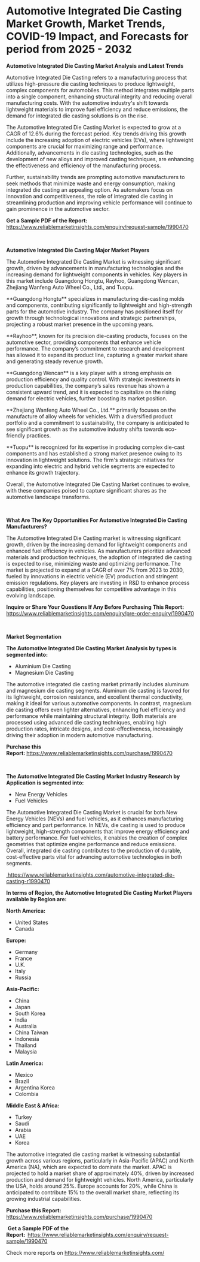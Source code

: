 <p><h1>Automotive Integrated Die Casting Market Growth, Market Trends, COVID-19 Impact, and Forecasts for period from 2025 - 2032</h1></p><p><strong>Automotive Integrated Die Casting Market Analysis and Latest Trends</strong></p>
<p><p>Automotive Integrated Die Casting refers to a manufacturing process that utilizes high-pressure die casting techniques to produce lightweight, complex components for automobiles. This method integrates multiple parts into a single component, enhancing structural integrity and reducing overall manufacturing costs. With the automotive industry's shift towards lightweight materials to improve fuel efficiency and reduce emissions, the demand for integrated die casting solutions is on the rise.</p><p>The Automotive Integrated Die Casting Market is expected to grow at a CAGR of 12.6% during the forecast period. Key trends driving this growth include the increasing adoption of electric vehicles (EVs), where lightweight components are crucial for maximizing range and performance. Additionally, advancements in die casting technologies, such as the development of new alloys and improved casting techniques, are enhancing the effectiveness and efficiency of the manufacturing process.</p><p>Further, sustainability trends are prompting automotive manufacturers to seek methods that minimize waste and energy consumption, making integrated die casting an appealing option. As automakers focus on innovation and competitiveness, the role of integrated die casting in streamlining production and improving vehicle performance will continue to gain prominence in the automotive sector.</p></p>
<p><strong>Get a Sample PDF of the Report:&nbsp;</strong> <a href="https://www.reliablemarketinsights.com/enquiry/request-sample/1990470?utm_campaign=2468&utm_medium=2&utm_source=Github&utm_content=ia&utm_term=28022025&utm_id=automotive-integrated-die-casting">https://www.reliablemarketinsights.com/enquiry/request-sample/1990470</a></p>
<p>&nbsp;</p>
<p><strong>Automotive Integrated Die Casting Major Market Players</strong></p>
<p><p>The Automotive Integrated Die Casting Market is witnessing significant growth, driven by advancements in manufacturing technologies and the increasing demand for lightweight components in vehicles. Key players in this market include Guangdong Hongtu, Rayhoo, Guangdong Wencan, Zhejiang Wanfeng Auto Wheel Co., Ltd., and Tuopu.</p><p>**Guangdong Hongtu** specializes in manufacturing die-casting molds and components, contributing significantly to lightweight and high-strength parts for the automotive industry. The company has positioned itself for growth through technological innovations and strategic partnerships, projecting a robust market presence in the upcoming years.</p><p>**Rayhoo**, known for its precision die-casting products, focuses on the automotive sector, providing components that enhance vehicle performance. The company’s commitment to research and development has allowed it to expand its product line, capturing a greater market share and generating steady revenue growth.</p><p>**Guangdong Wencan** is a key player with a strong emphasis on production efficiency and quality control. With strategic investments in production capabilities, the company’s sales revenue has shown a consistent upward trend, and it is expected to capitalize on the rising demand for electric vehicles, further boosting its market position.</p><p>**Zhejiang Wanfeng Auto Wheel Co., Ltd.** primarily focuses on the manufacture of alloy wheels for vehicles. With a diversified product portfolio and a commitment to sustainability, the company is anticipated to see significant growth as the automotive industry shifts towards eco-friendly practices.</p><p>**Tuopu** is recognized for its expertise in producing complex die-cast components and has established a strong market presence owing to its innovation in lightweight solutions. The firm's strategic initiatives for expanding into electric and hybrid vehicle segments are expected to enhance its growth trajectory.</p><p>Overall, the Automotive Integrated Die Casting Market continues to evolve, with these companies poised to capture significant shares as the automotive landscape transforms.</p></p>
<p>&nbsp;</p>
<p><strong>What Are The Key Opportunities For Automotive Integrated Die Casting Manufacturers?</strong></p>
<p><p>The Automotive Integrated Die Casting market is witnessing significant growth, driven by the increasing demand for lightweight components and enhanced fuel efficiency in vehicles. As manufacturers prioritize advanced materials and production techniques, the adoption of integrated die casting is expected to rise, minimizing waste and optimizing performance. The market is projected to expand at a CAGR of over 7% from 2023 to 2030, fueled by innovations in electric vehicle (EV) production and stringent emission regulations. Key players are investing in R&D to enhance process capabilities, positioning themselves for competitive advantage in this evolving landscape.</p></p>
<p><strong>Inquire or Share Your Questions If Any Before Purchasing This Report:</strong> <a href="https://www.reliablemarketinsights.com/enquiry/pre-order-enquiry/1990470?utm_campaign=2468&utm_medium=2&utm_source=Github&utm_content=ia&utm_term=28022025&utm_id=automotive-integrated-die-casting">https://www.reliablemarketinsights.com/enquiry/pre-order-enquiry/1990470</a></p>
<p>&nbsp;</p>
<p><strong>Market Segmentation</strong></p>
<p><strong>The Automotive Integrated Die Casting Market Analysis by types is segmented into:</strong></p>
<p><ul><li>Aluminium Die Casting</li><li>Magnesium Die Casting</li></ul></p>
<p><p>The automotive integrated die casting market primarily includes aluminum and magnesium die casting segments. Aluminum die casting is favored for its lightweight, corrosion resistance, and excellent thermal conductivity, making it ideal for various automotive components. In contrast, magnesium die casting offers even lighter alternatives, enhancing fuel efficiency and performance while maintaining structural integrity. Both materials are processed using advanced die casting techniques, enabling high production rates, intricate designs, and cost-effectiveness, increasingly driving their adoption in modern automotive manufacturing.</p></p>
<p><strong>Purchase this Report:&nbsp;</strong><a href="https://www.reliablemarketinsights.com/purchase/1990470?utm_campaign=2468&utm_medium=2&utm_source=Github&utm_content=ia&utm_term=28022025&utm_id=automotive-integrated-die-casting">https://www.reliablemarketinsights.com/purchase/1990470</a></p>
<p>&nbsp;</p>
<p><strong>The Automotive Integrated Die Casting Market Industry Research by Application is segmented into:</strong></p>
<p><ul><li>New Energy Vehicles</li><li>Fuel Vehicles</li></ul></p>
<p><p>The Automotive Integrated Die Casting Market is crucial for both New Energy Vehicles (NEVs) and fuel vehicles, as it enhances manufacturing efficiency and part performance. In NEVs, die casting is used to produce lightweight, high-strength components that improve energy efficiency and battery performance. For fuel vehicles, it enables the creation of complex geometries that optimize engine performance and reduce emissions. Overall, integrated die casting contributes to the production of durable, cost-effective parts vital for advancing automotive technologies in both segments.</p></p>
<p><a href="https://www.reliablemarketinsights.com/automotive-integrated-die-casting-r1990470?utm_campaign=2468&utm_medium=2&utm_source=Github&utm_content=ia&utm_term=28022025&utm_id=automotive-integrated-die-casting">&nbsp;https://www.reliablemarketinsights.com/automotive-integrated-die-casting-r1990470</a></p>
<p><strong>In terms of Region, the Automotive Integrated Die Casting Market Players available by Region are:</strong></p>
<p>
    <p> <strong> North America: </strong>
        <ul>
            <li>United States</li>
            <li>Canada</li>
        </ul>
        </p> 
    <p> <strong> Europe: </strong>
        <ul>
            <li>Germany</li>
            <li>France</li>
            <li>U.K.</li>
            <li>Italy</li>
            <li>Russia</li>
        </ul>
        </p> 
    <p> <strong> Asia-Pacific: </strong>
        <ul>
            <li>China</li>
            <li>Japan</li>
            <li>South Korea</li>
            <li>India</li>
            <li>Australia</li>
            <li>China Taiwan</li>
            <li>Indonesia</li>
            <li>Thailand</li>
            <li>Malaysia</li>
        </ul>
        </p> 
    <p> <strong> Latin America: </strong>
        <ul>
            <li>Mexico</li>
            <li>Brazil</li>
            <li>Argentina Korea</li>
            <li>Colombia</li>
        </ul>
        </p> 
    <p> <strong> Middle East & Africa: </strong>
        <ul>
            <li>Turkey</li>
            <li>Saudi</li>
            <li>Arabia</li>
            <li>UAE</li>
            <li>Korea</li>
        </ul>
    </p>
    </p>
<p><p>The automotive integrated die casting market is witnessing substantial growth across various regions, particularly in Asia-Pacific (APAC) and North America (NA), which are expected to dominate the market. APAC is projected to hold a market share of approximately 40%, driven by increased production and demand for lightweight vehicles. North America, particularly the USA, holds around 25%. Europe accounts for 20%, while China is anticipated to contribute 15% to the overall market share, reflecting its growing industrial capabilities.</p></p>
<p><strong>Purchase this Report: </strong><a href="https://www.reliablemarketinsights.com/purchase/1990470?utm_campaign=2468&utm_medium=2&utm_source=Github&utm_content=ia&utm_term=28022025&utm_id=automotive-integrated-die-casting">https://www.reliablemarketinsights.com/purchase/1990470</a></p>
<p>&nbsp;<strong>Get a Sample PDF of the Report:&nbsp;&nbsp;</strong><a href="https://www.reliablemarketinsights.com/enquiry/request-sample/1990470?utm_campaign=2468&utm_medium=2&utm_source=Github&utm_content=ia&utm_term=28022025&utm_id=automotive-integrated-die-casting">https://www.reliablemarketinsights.com/enquiry/request-sample/1990470</a></p>
<p><strong></strong></p>
<p>Check more reports on <a href="https://www.reliablemarketinsights.com/?utm_campaign=2468&utm_medium=2&utm_source=Github&utm_content=ia&utm_term=28022025&utm_id=automotive-integrated-die-casting">https://www.reliablemarketinsights.com/</a></p>